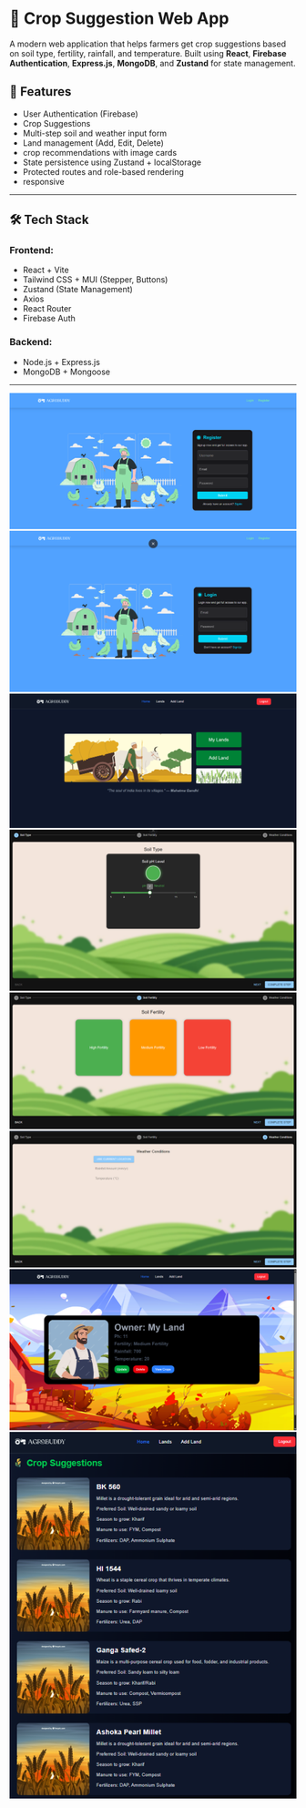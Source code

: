# 🌾 Crop Suggestion Web App

A modern web application that helps farmers get crop suggestions based on soil type, fertility, rainfall, and temperature. Built using **React**, **Firebase Authentication**, **Express.js**, **MongoDB**, and **Zustand** for state management.

## 🚀 Features

-  User Authentication (Firebase)
-  Crop Suggestions
-  Multi-step soil and weather input form
-  Land management (Add, Edit, Delete)
-  crop recommendations with image cards
-  State persistence using Zustand + localStorage
-  Protected routes and role-based rendering
-  responsive 
---

## 🛠 Tech Stack

### Frontend:
- React + Vite
- Tailwind CSS + MUI (Stepper, Buttons)
- Zustand (State Management)
- Axios
- React Router
- Firebase Auth

### Backend:
- Node.js + Express.js
- MongoDB + Mongoose

---
![Register Page](farmer/register.png)
![Login Page](farmer/login.png)
![Home Page](farmer/home.png)
![Add Land Page](farmer/soiltype.png)
![Add Land Page](farmer/soilfertility.png)
![Add Land Page](farmer/weathercond.png)
![view Lands Page](farmer/viewLands.png)
![suggest crop Page](farmer/suggestcrop.png)

